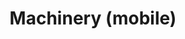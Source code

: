 ---
layout: child_layout/cargo_categories_category_item
title: Machinery (mobile)
permalink: /cargo-categories/machinery-transport/machinery-mobile/
hero: /assets/img/content/hero/fullsize/machinery_mobile.jpg
side_nav_id: 3
hero_classes: is-fullscreen
content_type: cargo_item
---